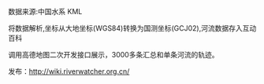 数据来源:中国水系 KML

将数据解析,坐标从大地坐标(WGS84)转换为国测坐标(GCJ02),河流数据存入互动百科

调用高德地图二次开发接口展示，3000多条汇总和单条河流的轨迹。

发布：http://wiki.riverwatcher.org.cn/
